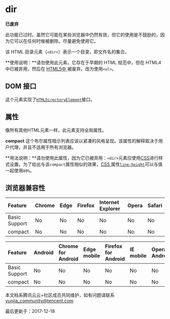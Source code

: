 # dir

**已废弃**

此功能已过时。虽然它可能在某些浏览器中仍然有效，但它的使用是不鼓励的，因为它可以在任何时候被删除。尽量避免使用它。

该 HTML 目录元素（`<dir>`）表示一个目录，即文件名的集合。

**使用说明：**请勿使用此元素。它存在于早期的 HTML 规范中，但在 HTML4 中已被弃用，然后在 [HTML5中 ](https://developer.mozilla.org/en-US/docs/Web/Guide/HTML/HTML5)被废弃。改为使用`<ul>`。

## DOM 接口

这个元素实现了[`HTMLDirectoryElement`](https://developer.mozilla.org/en-US/docs/Web/API/HTMLDirectoryElement)接口。

## 属性

像所有其他HTML元素一样，此元素支持全局属性。

**compact** 这个布尔属性暗示列表应该以紧凑的风格呈现。该属性的解释取决于用户代理，并且不适用于所有浏览器。

**用法说明：**请勿使用此属性，因为它已被弃用：`<dir>`元素应使用[CSS](https://developer.mozilla.org/en-US/docs/CSS)进行样式设置。为了给出与该`compact`属性相似的效果，[CSS ](https://developer.mozilla.org/en-US/docs/CSS)属性[`line-height`](https://developer.mozilla.org/en-US/docs/Web/CSS/line-height)可以与值一起使用`80%`。

## 浏览器兼容性

| Feature       | Chrome | Edge | Firefox | Internet Explorer | Opera | Safari |
| :------------ | :----- | :--- | :------ | :---------------- | :---- | :----- |
| Basic Support | No     | No   | No      | No                | No    | No     |
| compact       | No     | No   | No      | No                | No    | No     |

| Feature       | Android | Chrome for Android | Edge mobile | Firefox for Android | IE mobile | Opera Android | iOS Safari |
| :------------ | :------ | :----------------- | :---------- | :------------------ | :-------- | :------------ | :--------- |
| Basic Support | No      | No                 | No          | No                  | No        | No            | No         |
| compact       | No      | No                 | No          | No                  | No        | No            | No         |

本文档系腾讯云云+社区成员共同维护，如有问题请联系 yunjia_community@tencent.com

最后更新于：2017-12-18